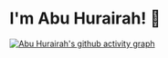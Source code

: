 
# I'm Abu Hurairah! 👋

[![Abu Hurairah's github activity graph](https://activity-graph.herokuapp.com/graph?username=AbuHurairah127&bg_color=1d3557&color=457b9d&line=457b9d&point=e63946)](https://github.com/AbuHurairah127/github-readme-activity-graph)

<!--
**AbuHurairah127/AbuHurairah127** is a ✨ _special_ ✨ repository because its `README.md` (this file) appears on your GitHub profile.

Here are some ideas to get you started:

- 🔭 I’m currently working on MERN stack
- 🌱 I’m currently learning React Native, Typescript and Next js, Gatsby
- 👯 I’m looking to collaborate on some Open Source Project
- 🤔 I’m looking for help with ...
- 💬 Ask me about ...
- 📫 How to reach me: dev.abuhurairah@gmail.com
- 😄 Pronouns: ...
- ⚡ Fun fact: ...
-->
